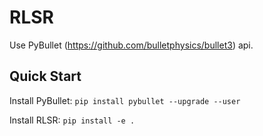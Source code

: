 # RLSR

Use PyBullet (https://github.com/bulletphysics/bullet3) api.

## Quick Start
Install PyBullet: 
```pip install pybullet --upgrade --user```

Install RLSR:
```pip install -e .```
